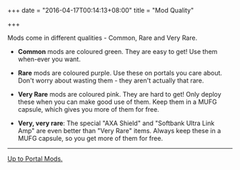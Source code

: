 +++
date = "2016-04-17T00:14:13+08:00"
title = "Mod Quality"

+++

Mods come in different qualities - Common, Rare and Very Rare.

* **Common** mods are coloured green. They are easy to get! Use them when-ever you want.

* **Rare** mods are coloured purple. Use these on portals you care about. Don't worry about wasting them - they aren't actually that rare.

* **Very Rare** mods are coloured pink. They are hard to get! Only deploy these when you can make good use of them. Keep them in a MUFG capsule, which gives you more of them for free.

* **Very, very rare**: The special "AXA Shield" and "Softbank Ultra Link Amp" are even better than "Very Rare" items. Always keep these in a MUFG capsule, so you get more of them for free.

----

[Up to Portal Mods.](../)
